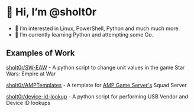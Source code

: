 # 👋 Hi, I’m @sholt0r
- 👀 I’m interested in Linux, PowerShell, Python and much much more.
- 🌱 I’m currently learning Python and attempting some Go.

## Examples of Work
[sholt0r/SW-EAW](https://github.com/sholt0r/SW-EAW) - A python script to change unit values in the game Star Wars: Empire at War

[sholt0r/AMPTemplates](https://github.com/sholt0r/AMPTemplates) - A template for [AMP Game Server's](https://cubecoders.com/AMP) Squad Server

[sholt0r/device-id-lookup](https://github.com/sholt0r/device-id-lookup) - A python script for performing USB Vendor and Device ID lookups

<!---
sholt0r/sholt0r is a ✨ special ✨ repository because its `README.md` (this file) appears on your GitHub profile.
You can click the Preview link to take a look at your changes.
--->
